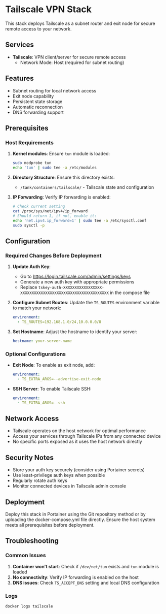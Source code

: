 # Tailscale VPN Stack

This stack deploys Tailscale as a subnet router and exit node for secure remote access to your network.

## Services

- **Tailscale**: VPN client/server for secure remote access
  - Network Mode: Host (required for subnet routing)

## Features

- Subnet routing for local network access
- Exit node capability
- Persistent state storage
- Automatic reconnection
- DNS forwarding support

## Prerequisites

### Host Requirements
1. **Kernel modules**: Ensure `tun` module is loaded:
   ```bash
   sudo modprobe tun
   echo 'tun' | sudo tee -a /etc/modules
   ```

2. **Directory Structure**: Ensure this directory exists:
   - `/tank/containers/tailscale/` - Tailscale state and configuration

3. **IP Forwarding**: Verify IP forwarding is enabled:
   ```bash
   # Check current setting
   cat /proc/sys/net/ipv4/ip_forward
   # Should return 1, if not, enable it:
   echo 'net.ipv4.ip_forward=1' | sudo tee -a /etc/sysctl.conf
   sudo sysctl -p
   ```

## Configuration

### Required Changes Before Deployment

1. **Update Auth Key**: 
   - Go to https://login.tailscale.com/admin/settings/keys
   - Generate a new auth key with appropriate permissions
   - Replace `tskey-auth-XXXXXXXXXXXXXXXXX-XXXXXXXXXXXXXXXXXXXXXXXXXXXXXXXXXXXXXXX` in the compose file

2. **Configure Subnet Routes**: Update the `TS_ROUTES` environment variable to match your network:
   ```yaml
   environment:
     - TS_ROUTES=192.168.1.0/24,10.0.0.0/8
   ```

3. **Set Hostname**: Adjust the hostname to identify your server:
   ```yaml
   hostname: your-server-name
   ```

### Optional Configurations

- **Exit Node**: To enable as exit node, add:
  ```yaml
  environment:
    - TS_EXTRA_ARGS=--advertise-exit-node
  ```

- **SSH Server**: To enable Tailscale SSH:
  ```yaml
  environment:
    - TS_EXTRA_ARGS=--ssh
  ```

## Network Access

- Tailscale operates on the host network for optimal performance
- Access your services through Tailscale IPs from any connected device
- No specific ports exposed as it uses the host network directly

## Security Notes

- Store your auth key securely (consider using Portainer secrets)
- Use least-privilege auth keys when possible
- Regularly rotate auth keys
- Monitor connected devices in Tailscale admin console

## Deployment

Deploy this stack in Portainer using the Git repository method or by uploading the docker-compose.yml file directly. Ensure the host system meets all prerequisites before deployment.

## Troubleshooting

### Common Issues

1. **Container won't start**: Check if `/dev/net/tun` exists and `tun` module is loaded
2. **No connectivity**: Verify IP forwarding is enabled on the host
3. **DNS issues**: Check `TS_ACCEPT_DNS` setting and local DNS configuration

### Logs
```bash
docker logs tailscale
```